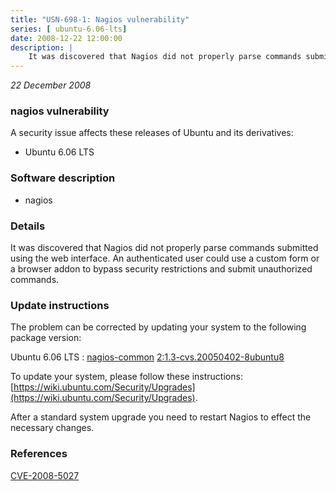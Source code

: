 ```yaml
---
title: "USN-698-1: Nagios vulnerability"
series: [ ubuntu-6.06-lts]
date: 2008-12-22 12:00:00
description: |
    It was discovered that Nagios did not properly parse commands submitted using the web interface. An authenticated user could use a custom form or a browser addon to bypass security restrictions and submit unauthorized commands. 
--- 
```

 
 

*22 December 2008*

### nagios vulnerability

A security issue affects these releases of Ubuntu and its derivatives:

* Ubuntu 6.06 LTS

### Software description

* nagios 

### Details

It was discovered that Nagios did not properly parse commands submitted using the web interface. An authenticated user could use a custom form or a browser addon to bypass security restrictions and submit unauthorized commands. 

### Update instructions

The problem can be corrected by updating your system to the following package version:

Ubuntu 6.06 LTS
 : [nagios-common](https://launchpad.net/ubuntu/+source/nagios) <span> [2:1.3-cvs.20050402-8ubuntu8](https://launchpad.net/ubuntu/+source/nagios/2:1.3-cvs.20050402-8ubuntu8) </span> 

To update your system, please follow these instructions: [https://wiki.ubuntu.com/Security/Upgrades](https://wiki.ubuntu.com/Security/Upgrades).

After a standard system upgrade you need to restart Nagios to effect the necessary changes. 

### References

 
 [CVE-2008-5027](http://people.ubuntu.com/~ubuntu-security/cve/CVE-2008-5027)
 

